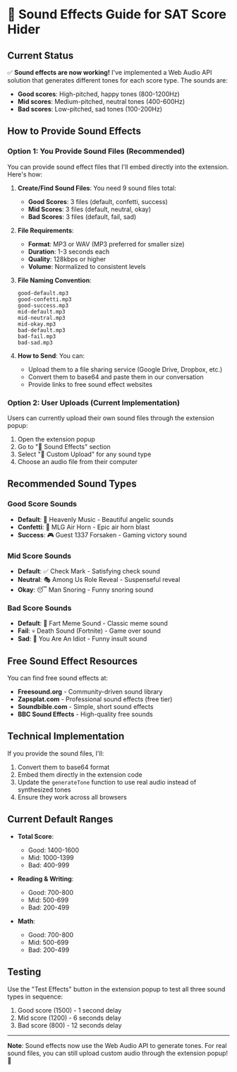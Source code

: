 # 🎵 Sound Effects Guide for SAT Score Hider

## Current Status

✅ **Sound effects are now working!** I've implemented a Web Audio API solution that generates different tones for each score type. The sounds are:
- **Good scores**: High-pitched, happy tones (800-1200Hz)
- **Mid scores**: Medium-pitched, neutral tones (400-600Hz)  
- **Bad scores**: Low-pitched, sad tones (100-200Hz) 

## How to Provide Sound Effects

### Option 1: You Provide Sound Files (Recommended)

You can provide sound effect files that I'll embed directly into the extension. Here's how:

1. **Create/Find Sound Files**: You need 9 sound files total:
   - **Good Scores**: 3 files (default, confetti, success)
   - **Mid Scores**: 3 files (default, neutral, okay) 
   - **Bad Scores**: 3 files (default, fail, sad)

2. **File Requirements**:
   - **Format**: MP3 or WAV (MP3 preferred for smaller size)
   - **Duration**: 1-3 seconds each
   - **Quality**: 128kbps or higher
   - **Volume**: Normalized to consistent levels

3. **File Naming Convention**:
   ```
   good-default.mp3
   good-confetti.mp3
   good-success.mp3
   mid-default.mp3
   mid-neutral.mp3
   mid-okay.mp3
   bad-default.mp3
   bad-fail.mp3
   bad-sad.mp3
   ```

4. **How to Send**: You can:
   - Upload them to a file sharing service (Google Drive, Dropbox, etc.)
   - Convert them to base64 and paste them in our conversation
   - Provide links to free sound effect websites

### Option 2: User Uploads (Current Implementation)

Users can currently upload their own sound files through the extension popup:
1. Open the extension popup
2. Go to "🎵 Sound Effects" section
3. Select "📁 Custom Upload" for any sound type
4. Choose an audio file from their computer

## Recommended Sound Types

### Good Score Sounds
- **Default**: 🎵 Heavenly Music - Beautiful angelic sounds
- **Confetti**: 📢 MLG Air Horn - Epic air horn blast
- **Success**: 🎮 Guest 1337 Forsaken - Gaming victory sound

### Mid Score Sounds  
- **Default**: ✅ Check Mark - Satisfying check sound
- **Neutral**: 🎭 Among Us Role Reveal - Suspenseful reveal
- **Okay**: 😴 Man Snoring - Funny snoring sound

### Bad Score Sounds
- **Default**: 💨 Fart Meme Sound - Classic meme sound
- **Fail**: 💀 Death Sound (Fortnite) - Game over sound
- **Sad**: 🤡 You Are An Idiot - Funny insult sound

## Free Sound Effect Resources

You can find free sound effects at:
- **Freesound.org** - Community-driven sound library
- **Zapsplat.com** - Professional sound effects (free tier)
- **Soundbible.com** - Simple, short sound effects
- **BBC Sound Effects** - High-quality free sounds

## Technical Implementation

If you provide the sound files, I'll:
1. Convert them to base64 format
2. Embed them directly in the extension code
3. Update the `generateTone` function to use real audio instead of synthesized tones
4. Ensure they work across all browsers

## Current Default Ranges

- **Total Score**: 
  - Good: 1400-1600
  - Mid: 1000-1399  
  - Bad: 400-999

- **Reading & Writing**:
  - Good: 700-800
  - Mid: 500-699
  - Bad: 200-499

- **Math**:
  - Good: 700-800
  - Mid: 500-699
  - Bad: 200-499

## Testing

Use the "Test Effects" button in the extension popup to test all three sound types in sequence:
1. Good score (1500) - 1 second delay
2. Mid score (1200) - 6 seconds delay  
3. Bad score (800) - 12 seconds delay

---

**Note**: Sound effects now use the Web Audio API to generate tones. For real sound files, you can still upload custom audio through the extension popup! 🎉
